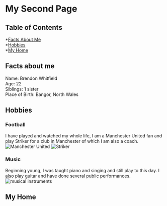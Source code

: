 # My Second Page

## Table of Contents
*[Facts About Me](#FactsAboutMe)  
*[Hobbies](#Hobbies)  
*[My Home](#MyHome)  

## Facts about me 
Name: Brendon Whitfield  
Age: 22  
Siblings: 1 sister  
Place of Birth: Bangor, North Wales  

## Hobbies
### Football
I have played and watched my whole life, I am a Manchester United fan and play Striker for a club in Manchester of which I am also a coach.  
![Manchester United](https://tse3.mm.bing.net/th?id=OIP.T1FaBrYCIIbn-lEwTTUbGwHaHg&pid=Api&P=0&w=489&h=495)
 ![Striker](https://tse2.explicit.bing.net/th?id=OIP.pzcuoDe64GG4XhMR1r1yMgHaMW&pid=Api&P=0&w=306&h=513)
### Music
Beginning young, I was taught piano and singing and still play to this day. I also play guitar and have done several public performances.  
![musical instruments](https://tse1.mm.bing.net/th?id=OIP.00CdTJHGRYg_sRJvjcndngAAAA&pid=Api&P=0&w=642&h=459)
## My Home
